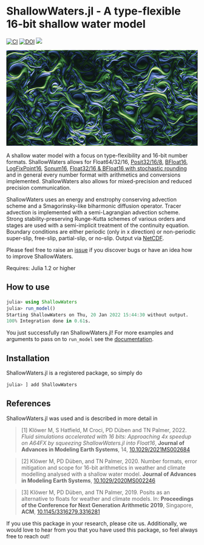 # ShallowWaters.jl - A type-flexible 16-bit shallow water model
[![CI](https://github.com/milankl/ShallowWaters.jl/actions/workflows/CI.yml/badge.svg)](https://github.com/milankl/ShallowWaters.jl/actions/workflows/CI.yml)
[![DOI](https://zenodo.org/badge/132787050.svg)](https://zenodo.org/badge/latestdoi/132787050)
[![](https://img.shields.io/badge/docs-dev-blue.svg)](https://milankl.github.io/ShallowWaters.jl/dev)

![sst](figs/isambard_float16.png?raw=true "Float16 simulation with ShallowWaters.jl on Isambard's A64FX")

A shallow water model with a focus on type-flexibility and 16-bit number formats. ShallowWaters allows for Float64/32/16, 
[Posit32/16/8](https://github.com/milankl/SoftPosit.jl), [BFloat16](https://github.com/JuliaComputing/BFloat16s.jl), 
[LogFixPoint16](https://github.com/milankl/LogFixPoint16s.jl), [Sonum16](https://github.com/milankl/Sonums.jl), 
[Float32/16 & BFloat16 with stochastic rounding](https://github.com/milankl/StochasticRounding.jl) and in 
general every number format with arithmetics and conversions implemented. ShallowWaters also allows for
mixed-precision and reduced precision communication.

ShallowWaters uses an energy and enstrophy conserving advection scheme and a Smagorinsky-like biharmonic diffusion operator. 
Tracer advection is implemented with a semi-Lagrangian advection scheme. Strong stability-preserving Runge-Kutta schemes of
various orders and stages are used with a semi-implicit treatment of the continuity equation. Boundary conditions are either 
periodic (only in x direction) or non-periodic super-slip, free-slip, partial-slip, or no-slip.
Output via [NetCDF](https://github.com/JuliaGeo/NetCDF.jl).

Please feel free to raise an [issue](https://github.com/milankl/ShallowWaters.jl/issues) if you discover bugs or have an idea how to improve ShallowWaters.

Requires: Julia 1.2 or higher

## How to use

```julia
julia> using ShallowWaters
julia> run_model()
Starting ShallowWaters on Thu, 20 Jan 2022 15:44:30 without output.
100% Integration done in 0.61s.
```
You just successfully ran ShallowWaters.jl! For more examples and arguments to pass on to `run_model` see the [documentation](https://milankl.github.io/ShallowWaters.jl/dev).

## Installation

ShallowWaters.jl is a registered package, so simply do

```julia
julia> ] add ShallowWaters
```

## References

ShallowWaters.jl was used and is described in more detail in  

>[1] Klöwer M, S Hatfield, M Croci, PD Düben and TN Palmer, 2022. *Fluid simulations accelerated with 16 bits: Approaching 4x speedup on A64FX by squeezing ShallowWaters.jl into Float16*, **Journal of Advances in Modeling Earth Systems**, 14, [10.1029/2021MS002684](https://doi.org/10.1029/2021MS002684)

>[2] Klöwer M, PD Düben, and TN Palmer, 2020. Number formats, error mitigation and scope for 16-bit arithmetics in weather and climate modelling analysed with a shallow water model. __Journal of Advances in Modeling Earth Systems__, [10.1029/2020MS002246](https://dx.doi.org/10.1029/2020MS002246)

>[3] Klöwer M, PD Düben, and TN Palmer, 2019. Posits as an alternative to floats for weather and climate models. In: __Proceedings of the Conference for Next Generation Arithmetic 2019__, Singapore, __ACM__, [10.1145/3316279.3316281](https://dx.doi.org/10.1145/3316279.3316281)

If you use this package in your research, please cite us.
Additionally, we would love to hear from you that you have used this package, so feel always free to reach out!
